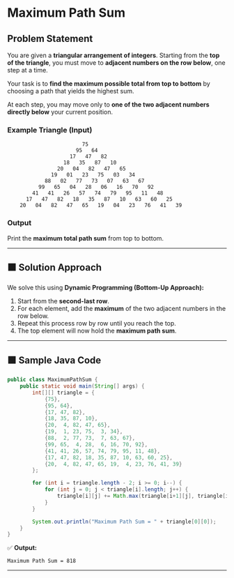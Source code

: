 

# Maximum Path Sum

## Problem Statement

You are given a **triangular arrangement of integers**. Starting from the **top of the triangle**, you must move to **adjacent numbers on the row below**, one step at a time.

Your task is to **find the maximum possible total from top to bottom** by choosing a path that yields the highest sum.

At each step, you may move only to **one of the two adjacent numbers directly below** your current position.

### Example Triangle (Input)

```
                        75
                      95   64
                    17   47   82
                  18   35   87   10
                20   04   82   47   65
              19   01   23   75   03   34
            88   02   77   73   07   63   67
          99   65   04   28   06   16   70   92
        41   41   26   57   74   79   95   11   48
      17   47   82   18   35   87   10   63   60   25
    20   04   82   47   65   19   04   23   76   41   39
```

### Output

Print the **maximum total path sum** from top to bottom.

---

## ⬛ Solution Approach

We solve this using **Dynamic Programming (Bottom-Up Approach):**

1. Start from the **second-last row**.
2. For each element, add the **maximum** of the two adjacent numbers in the row below.
3. Repeat this process row by row until you reach the top.
4. The top element will now hold the **maximum path sum**.

---

## 🟩 Sample Java Code

```java
public class MaximumPathSum {
    public static void main(String[] args) {
        int[][] triangle = {
            {75},
            {95, 64},
            {17, 47, 82},
            {18, 35, 87, 10},
            {20,  4, 82, 47, 65},
            {19,  1, 23, 75,  3, 34},
            {88,  2, 77, 73,  7, 63, 67},
            {99, 65,  4, 28,  6, 16, 70, 92},
            {41, 41, 26, 57, 74, 79, 95, 11, 48},
            {17, 47, 82, 18, 35, 87, 10, 63, 60, 25},
            {20,  4, 82, 47, 65, 19,  4, 23, 76, 41, 39}
        };

        for (int i = triangle.length - 2; i >= 0; i--) {
            for (int j = 0; j < triangle[i].length; j++) {
                triangle[i][j] += Math.max(triangle[i+1][j], triangle[i+1][j+1]);
            }
        }

        System.out.println("Maximum Path Sum = " + triangle[0][0]);
    }
}
```

✅ **Output:**

```
Maximum Path Sum = 818
```

---

